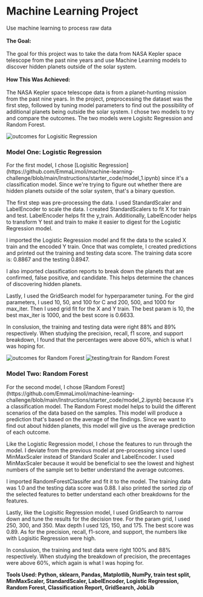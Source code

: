 <h1>Machine Learning Project</h1>
Use machine learning to process raw data
<br></br>
<strong>The Goal:</strong> 
<br></br>
The goal for this project was to take the data from NASA Kepler space telescope from the past nine years and use Machine Learning models to discover hidden planets outside of the solar system. 
<br></br>
<strong>How This Was Achieved:</strong> 
<br></br>
The NASA Kepler space telescope data is from a planet-hunting mission from the past nine years. In the project, preprocessing the dataset was the first step, followed by tuning model parameters to find out the possibility of additional planets being outside the solar system. I chose two models to try and compare the outcomes. The two models were Logisitc Regression and Random Forest.  

![outcomes for Logisitic Regression](https://github.com/EmmaLimoli/machine-learning-challenge/blob/main/Instructions/completed_images/Screen%20Shot%202020-11-11%20at%202.03.55%20PM.png)

<h3>Model One: Logistic Regression</h3>
For the first model, I chose [Logisitic Regression](https://github.com/EmmaLimoli/machine-learning-challenge/blob/main/Instructions/starter_code/model_1.ipynb) since it's a classification model. Since we're trying to figure out whether there are hidden planets outside of the solar system, that's a binary question.

The first step was pre-processing the data. I used StandardScaler and LabelEncoder to scale the data. I created StandardScalers to fit X for train and test. LabelEncoder helps fit the y_train. Additionally, LabelEncoder helps to transform Y test and train to make it easier to digest for the Logistic Regression model. 

I imported the Logistic Regression model and fit the data to the scaled X train and the encoded Y train. Once that was complete, I created predictions and printed out the training and testing data score. The training data score is: 0.8867 and the testing 0.8947. 

I also imported classification reports to break down the planets that are confirmed, false positive, and candidate. This helps determine the chances of discovering hidden planets. 

Lastly, I used the GridSearch model for hyperparameter tuning. For the gird parameters, I used 10, 50, and 100 for C and 200, 500, and 1000 for max_iter. Then I used grid fit for the X and Y train. The best param is 10, the best max_iter is 1000, and the best score is 0.6633.

In conslusion, the training and testing data were right 88% and 89% respectively. When studying the precision, recall, f1 score, and support breakdown, I found that the percentages were above 60%, which is what I was hoping for. 

![outcomes for Random Forest](https://github.com/EmmaLimoli/machine-learning-challenge/blob/main/Instructions/completed_images/Screen%20Shot%202020-11-11%20at%202.07.41%20PM.png)
![testing/train for Random Forest](https://github.com/EmmaLimoli/machine-learning-challenge/blob/main/Instructions/completed_images/Screen%20Shot%202020-11-11%20at%202.09.36%20PM.png)

<h3>Model Two: Random Forest</h3>
For the second model, I chose [Random Forest] (https://github.com/EmmaLimoli/machine-learning-challenge/blob/main/Instructions/starter_code/model_2.ipynb) because it's a classification model. The Random Forest model helps to build the different scenarios of the data based on the samples. This model will produce a prediction that's based on the average of the findings. Since we want to find out about hidden planets, this model will give us the average prediction of each outcome. 

Like the Logistic Regression model, I chose the features to run through the model. I deviate from the previous model at pre-processing since I used MinMaxScaler instead of Standard Scaler and LabelEncoder. I used MinMaxScaler because it would be beneficial to see the lowest and highest numbers of the sample set to better understand the average outcomes.

I imported RandomForestClassifer and fit it to the model. The training data was 1.0 and the testing data score was 0.88. I also printed the sorted zip of the selected features to better understand each other breakdowns for the features.

Lastly, like the Logisitic Regression model, I used GridSearch to narrow down and tune the results for the decision tree. For the param grid, I used 250, 300, and 350. Max depth I used 125, 150, and 175. The best score was 0.89. As for the precision, recall, f1-score, and support, the numbers like with Logisitic Regression were high. 

In conslusion, the training and test data were right 100% and 88% respectively. When studying the breakdown of precision, the precentages were above 60%, which again is what I was hoping for.  

<strong>Tools Used: Python, sklearn, Pandas, Matplotlib, NumPy, train test split, MinMaxScaler, StandardScaler, LabelEncoder, Logistic Regression, Random Forest, Classification Report, GridSearch, JobLib</strong> 


